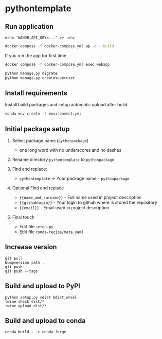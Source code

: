 # pythontemplate


## Run application

```shell
echo "WANDB_API_KEY=..." >> .env
```

```bash
docker compose -f docker-compose.yml up -d --build
```

If you run the app for first time

```bash
docker compose -f docker-compose.yml exec webapp
```

```bash
python manage.py migrate
python manage.py createsuperuser
```



## Install requirements

Install build packages and setup automatic upload after build.

```bash
conda env create -f environment.yml

```

## Initial package setup

1) Select package name (`pythonpackage`)
    * one long word with no underscores and no dashes

2) Rename directory `pythontemplate` to `pythonpackage`
   
3) Find and replace:
   * `pythontemplate` -> Your package name - `pythonpackage`
   
4) Optional Find and replace     
   
   * `{{name_and_surname}}` - Full name used in project description
   * `{{githublogin}}` - Your login to github where is stored the repository
   * `{{email}}` - Email used in project description
   
5) Final touch 
   * Edit file `setup.py`
   * Edit file `conda-recipe/meta.yaml`

## Increase version 

```commandline
git pull
bumpversion path .
git push
git push --tags
```

## Build and upload to PyPI

```commandline
python setup.py sdist bdist_wheel
twine check dist/*
twine upload dist/*
```
## Build and upload to conda

```commandline
conda build . -c conda-forge
```
